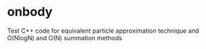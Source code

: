 # onbody
Test C++ code for equivalent particle approximation technique and O(NlogN) and O(N) summation methods
